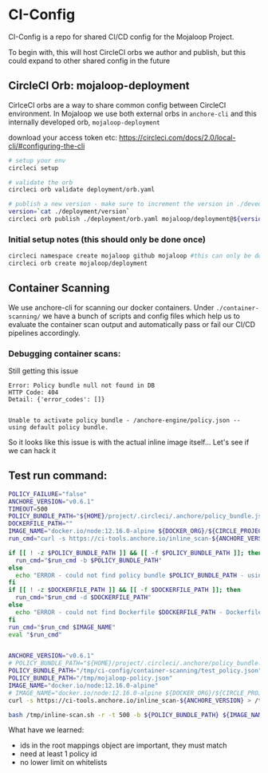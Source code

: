 # CI-Config

CI-Config is a repo for shared CI/CD config for the Mojaloop Project.

To begin with, this will host CircleCI orbs we author and publish, but this could expand to other shared config in the future

## CircleCI Orb: mojaloop-deployment

CirlceCI orbs are a way to share common config between CircleCI environment. In Mojaloop we use both external orbs in `anchore-cli` and this internally developed orb, `mojaloop-deployment`

download your access token etc: https://circleci.com/docs/2.0/local-cli/#configuring-the-cli
```bash
# setup your env
circleci setup

# validate the orb
circleci orb validate deployment/orb.yaml

# publish a new version - make sure to increment the version in ./deveopment/version
version=`cat ./deployment/version`
circleci orb publish ./deployment/orb.yaml mojaloop/deployment@${version}
```

### Initial setup notes (this should only be done once)

```bash 
circleci namespace create mojaloop github mojaloop #this can only be done once per org
circleci orb create mojaloop/deployment
```


## Container Scanning

We use anchore-cli for scanning our docker containers. Under `./container-scanning/` we have a bunch of scripts and config files which help us to evaluate the container scan output and automatically pass or fail our CI/CD pipelines accordingly.


### Debugging container scans:

Still getting this issue

```
Error: Policy bundle null not found in DB
HTTP Code: 404
Detail: {'error_codes': []}


Unable to activate policy bundle - /anchore-engine/policy.json -- using default policy bundle.

```


So it looks like this issue is with the actual inline image itself...
Let's see if we can hack it 



## Test run command:
```bash
POLICY_FAILURE="false"
ANCHORE_VERSION="v0.6.1"
TIMEOUT=500
POLICY_BUNDLE_PATH="${HOME}/project/.circleci/.anchore/policy_bundle.json"
DOCKERFILE_PATH=""
IMAGE_NAME="docker.io/node:12.16.0-alpine ${DOCKER_ORG}/${CIRCLE_PROJECT_REPONAME}:${CIRCLE_TAG}"
run_cmd="curl -s https://ci-tools.anchore.io/inline_scan-${ANCHORE_VERSION} | bash -s -- -r -t $TIMEOUT"

if [[ ! -z $POLICY_BUNDLE_PATH ]] && [[ -f $POLICY_BUNDLE_PATH ]]; then
  run_cmd="$run_cmd -b $POLICY_BUNDLE_PATH"
else
  echo "ERROR - could not find policy bundle $POLICY_BUNDLE_PATH - using default policy bundle."
fi
if [[ ! -z $DOCKERFILE_PATH ]] && [[ -f $DOCKERFILE_PATH ]]; then
  run_cmd="$run_cmd -d $DOCKERFILE_PATH"
else
  echo "ERROR - could not find Dockerfile $DOCKERFILE_PATH - Dockerfile not included in scan."
fi
run_cmd="$run_cmd $IMAGE_NAME"
eval "$run_cmd"


ANCHORE_VERSION="v0.6.1"
# POLICY_BUNDLE_PATH="${HOME}/project/.circleci/.anchore/policy_bundle.json"
POLICY_BUNDLE_PATH="/tmp/ci-config/container-scanning/test_policy.json"
POLICY_BUNDLE_PATH="/tmp/mojaloop-policy.json"
IMAGE_NAME="docker.io/node:12.16.0-alpine"
# IMAGE_NAME="docker.io/node:12.16.0-alpine ${DOCKER_ORG}/${CIRCLE_PROJECT_REPONAME}:${CIRCLE_TAG}"
curl -s https://ci-tools.anchore.io/inline_scan-${ANCHORE_VERSION} > /tmp/inline-scan.sh

bash /tmp/inline-scan.sh -r -t 500 -b ${POLICY_BUNDLE_PATH} ${IMAGE_NAME} > /tmp/output
```

What have we learned:
- ids in the root mappings object are important, they must match
- need at least 1 policy id
- no lower limit on whitelists

